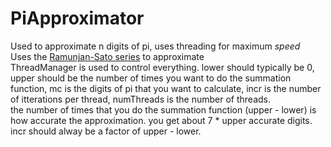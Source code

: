 # PiApproximator
Used to approximate n digits of pi, uses threading for maximum <i>speed</i><br>
Uses the <a href=https://en.wikipedia.org/wiki/Ramanujan%E2%80%93Sato_series#Level_1>Ramunjan-Sato series</a> to approximate<br>
ThreadManager is used to control everything. lower should typically be 0, upper should be the number of times you want to do the summation function, mc is the digits of pi that you want to calculate, incr is the number of itterations per thread, numThreads is the number of threads.<br>
the number of times that you do the summation function (upper - lower) is how accurate the approximation. you get about 7 * upper accurate digits.<br>
incr should alway be a factor of upper - lower.<br>
